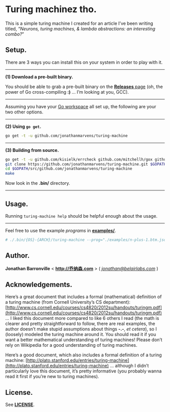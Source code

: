 # Turing machinez tho.

This is a simple turing machine I created for an article I’ve been writing titled, “*Neurons, turing machines, & lambda abstractions: an interesting combo?*”

## Setup.

There are 3 ways you can install this on your system in order to play with it.

-----

__(1) Download a pre-built binary.__

You should be able to grab a pre-built binary on the [__Releases__ page](https://github.com/jonathanmarvens/turing-machine/releases) (oh, the power of Go cross-compiling __:)__ … I’m looking at you, GCC).

-----

Assuming you have your [Go workspace](http://golang.org/doc/code.html) all set up, the following are your two other options.

-----

__(2) Using `go get`.__

```sh
go get -t -u github.com/jonathanmarvens/turing-machine
```

-----

__(3) Building from source.__

```sh
go get -t -u github.com/kisielk/errcheck github.com/mitchellh/gox github.com/tools/godep
git clone https://github.com/jonathanmarvens/turing-machine.git $GOPATH/src/github.com/jonathanmarvens/turing-machine
cd $GOPATH/src/github.com/jonathanmarvens/turing-machine
make 
```

Now look in the __.bin/__ directory.

-----

## Usage.

Running `turing-machine help` should be helpful enough about the usage.

-----

Feel free to use the example *programs* in [__examples/__](https://github.com/jonathanmarvens/turing-machine/tree/master/examples).

```sh
# ./.bin/{OS}-{ARCH}/turing-machine --prog="./examples/n-plus-1.btm.json"
```

## Author.

__Jonathan Barronville__ < [__http://乔纳森.com__](http://乔纳森.com) > ( *jonathan@belairlabs.com* )

## Acknowledgements.

Here’s a great document that includes a formal (mathematical) definition of a turing machine (from Cornell University’s CS department): [http://www.cs.cornell.edu/courses/cs4820/2012su/handouts/turingm.pdf](http://www.cs.cornell.edu/courses/cs4820/2012su/handouts/turingm.pdf) … I liked this document more compared to like 6 others I read (the math is clearer and pretty straightforward to follow, there are real examples, the author doesn’t make stupid assumptions about things __-.-__, *et cetera*), so I (loosely) modeled the turing machine around it. You should read it if you want a better mathematical understanding of turing machines! Please don’t rely on Wikipedia for a good understanding of turing machines.

Here’s a good document, which also includes a formal definition of a turing machine: [http://plato.stanford.edu/entries/turing-machine](http://plato.stanford.edu/entries/turing-machine) … although I didn’t particularly love this document, it’s pretty informative (you probably wanna read it first if you’re new to turing machines).

## License.

See [__LICENSE__](https://github.com/jonathanmarvens/turing-machine/blob/master/LICENSE).
